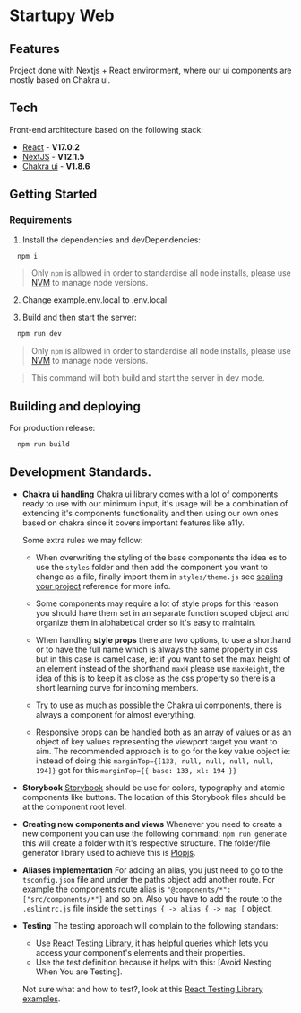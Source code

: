 # Startupy Web

## Features

Project done with Nextjs + React environment, where our ui components are mostly based on Chakra ui.

## Tech

Front-end architecture based on the following stack:

- [React] - **V17.0.2**
- [NextJS] - **V12.1.5**
- [Chakra ui] - **V1.8.6**

## Getting Started

### Requirements

1.  Install the dependencies and devDependencies:

```sh
  npm i
```

> Only `npm` is allowed in order to standardise all node installs, please use [NVM] to manage node versions.

2.  Change example.env.local to .env.local

3.  Build and then start the server:

```sh
  npm run dev
```


> Only `npm` is allowed in order to standardise all node installs, please use [NVM] to manage node versions.

> This command will both build and start the server in dev mode.

## Building and deploying

For production release:

```sh
  npm run build
```

## Development Standards.

- **Chakra ui handling**
  Chakra ui library comes with a lot of components ready to use with our minimum input, it's usage will be a combination of extending it's components functionality and then using our own ones based on chakra since it covers important features like a11y.

  Some extra rules we may follow:

  - When overwriting the styling of the base components the idea es to use the `styles` folder and then add the component you want to change as a file, finally import them in `styles/theme.js` see [scaling your project] reference for more info.

  - Some components may require a lot of style props for this reason you should have them set in an separate function scoped object and organize them in alphabetical order so it's easy to maintain.

  - When handling **style props** there are two options, to use a shorthand or to have the full name which is always the same property in css but in this case is camel case, ie: if you want to set the max height of an element instead of the shorthand `maxH` please use `maxHeight`, the idea of this is to keep it as close as the css property so there is a short learning curve for incoming members.

  - Try to use as much as possible the Chakra ui components, there is always a component for almost everything.

  - Responsive props can be handled both as an array of values or as an object of key values representing the viewport target you want to aim. The recommended approach is to go for the key value object ie: instead of doing this `marginTop={[133, null, null, null, null, 194]}` got for this `marginTop={{ base: 133, xl: 194 }}`

- **Storybook**
  [Storybook] should be use for colors, typography and atomic components like buttons. The location of this Storybook files should be at the component root level.

- **Creating new components and views**
  Whenever you need to create a new component you can use the following command: `npm run generate` this will create a folder with it's respective structure.
  The folder/file generator library used to achieve this is [Plopjs].

- **Aliases implementation**
  For adding an alias, you just need to go to the `tsconfig.json` file and under the paths object add another route. For example the components route alias is `"@components/*": ["src/components/*"]` and so on. Also you have to add the route to the `.eslintrc.js` file inside the `settings { -> alias { -> map [` object.

- **Testing**
  The testing approach will complain to the following standars:

  - Use [React Testing Library], it has helpful queries which lets you access your component's elements and their properties.
  - Use the test definition because it helps with this: [Avoid Nesting When You are Testing].

  Not sure what and how to test?, look at this [React Testing Library examples].

[chakra ui]: https://chakra-ui.com/
[gitflow]: https://www.atlassian.com/git/tutorials/comparing-workflows/gitflow-workflow/
[husky]: https://github.com/typicode/husky/
[nextjs]: https://nextjs.org/
[node.js]: https://nodejs.org/
[npm]: https://www.npmjs.com/
[nvm]: https://github.com/nvm-sh/nvm
[plop.js generators]: https://plopjs.com/documentation/
[plopjs]: https://plopjs.com/
[react testing library examples]: https://react-testing-examples.com/jest-rtl/
[react testing library]: https://testing-library.com/
[react]: https://reactjs.org/
[scaling your project]: https://chakra-ui.com/docs/theming/customize-theme#scaling-out-your-project
[storybook]: https://storybook.js.org/
[typescript]: https://www.typescriptlang.org/
